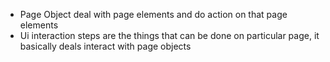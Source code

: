 - Page Object deal with page elements and do action on that page elements
- Ui interaction steps are the things that can be done on particular page, it basically deals interact with page objects
